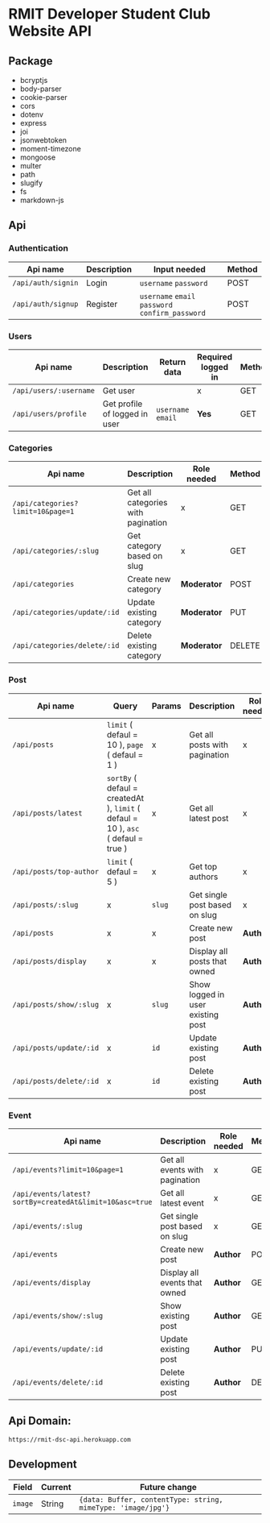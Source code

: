 # RMIT Developer Student Club Website API

## Package

- bcryptjs
- body-parser
- cookie-parser
- cors
- dotenv
- express
- joi
- jsonwebtoken
- moment-timezone
- mongoose
- multer
- path
- slugify
- fs
- markdown-js

## Api

### Authentication

| Api name           | Description | Input needed                                     | Method |
| ------------------ | ----------- | ------------------------------------------------ | ------ |
| `/api/auth/signin` | Login       | `username` `password`                            | POST   |
| `/api/auth/signup` | Register    | `username` `email` `password` `confirm_password` | POST   |

### Users

| Api name               | Description                   | Return data        | Required logged in | Method |
| ---------------------- | ----------------------------- | ------------------ | ------------------ | ------ |
| `/api/users/:username` | Get user                      |                    | x                  | GET    |
| `/api/users/profile`   | Get profile of logged in user | `username` `email` | **Yes**            | GET    |

### Categories

| Api name                          | Description                        | Role needed   | Method |
| --------------------------------- | ---------------------------------- | ------------- | ------ |
| `/api/categories?limit=10&page=1` | Get all categories with pagination | x             | GET    |
| `/api/categories/:slug`           | Get category based on slug         | x             | GET    |
| `/api/categories`                 | Create new category                | **Moderator** | POST   |
| `/api/categories/update/:id`      | Update existing category           | **Moderator** | PUT    |
| `/api/categories/delete/:id`      | Delete existing category           | **Moderator** | DELETE |

### Post

| Api name                | Query                                                                             | Params | Description                       | Role needed | Method |
| ----------------------- | --------------------------------------------------------------------------------- | ------ | --------------------------------- | ----------- | ------ |
| `/api/posts`            | `limit` ( defaul = 10 ), `page` ( defaul = 1 )                                    | x      | Get all posts with pagination     | x           | GET    |
| `/api/posts/latest`     | `sortBy` ( defaul = createdAt ), `limit` ( defaul = 10 ), `asc` ( defaul = true ) | x      | Get all latest post               | x           | GET    |
| `/api/posts/top-author` | `limit` ( defaul = 5 )                                                            | x      | Get top authors                   | x           | GET    |
| `/api/posts/:slug`      | x                                                                                 | `slug` | Get single post based on slug     | x           | GET    |
| `/api/posts`            | x                                                                                 | x      | Create new post                   | **Author**  | POST   |
| `/api/posts/display`    | x                                                                                 | x      | Display all posts that owned      | **Author**  | GET    |
| `/api/posts/show/:slug` | x                                                                                 | `slug` | Show logged in user existing post | **Author**  | GET    |
| `/api/posts/update/:id` | x                                                                                 | `id`   | Update existing post              | **Author**  | PUT    |
| `/api/posts/delete/:id` | x                                                                                 | `id`   | Delete existing post              | **Author**  | DELETE |

### Event

| Api name                                                | Description                    | Role needed | Method |
| ------------------------------------------------------- | ------------------------------ | ----------- | ------ |
| `/api/events?limit=10&page=1`                           | Get all events with pagination | x           | GET    |
| `/api/events/latest?sortBy=createdAt&limit=10&asc=true` | Get all latest event           | x           | GET    |
| `/api/events/:slug`                                     | Get single post based on slug  | x           | GET    |
| `/api/events`                                           | Create new post                | **Author**  | POST   |
| `/api/events/display`                                   | Display all events that owned  | **Author**  | GET    |
| `/api/events/show/:slug`                                | Show existing post             | **Author**  | GET    |
| `/api/events/update/:id`                                | Update existing post           | **Author**  | PUT    |
| `/api/events/delete/:id`                                | Delete existing post           | **Author**  | DELETE |

## Api Domain:

`https://rmit-dsc-api.herokuapp.com`

## Development

| Field   | Current | Future change                                                |
| ------- | ------- | ------------------------------------------------------------ |
| `image` | String  | `{data: Buffer, contentType: string, mimeType: 'image/jpg'}` |
